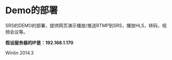 # Demo的部署

SRS的DEMO的部署，提供网页演示播放/推送RTMP到SRS，播放HLS，转码，视频会议等。

<strong>假设服务器的IP是：192.168.1.170</strong>

Winlin 2014.3